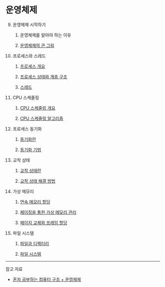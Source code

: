# 운영체제

9. 운영체제 시작하기
   
   1. 운영체제를 알아야 하는 이유
   
   2. [운영체제의 큰 그림](./outline.md)

10. 프로세스와 스레드
    
    1. [프로세스 개요](./process.md)
    
    2. [프로세스 상태와 계층 구조](./process-state-and-hierachy.md)
    
    3. [스레드](./thread.md)

11. CPU 스케줄링
    
    1. [CPU 스케줄링 개요](./cpu-scheduling.md)
    
    2. [CPU 스케줄링 알고리즘](./cpu-scheduling-algorithm.md)

12. 프로세스 동기화
    
    1. [동기화란](./process-synchronization.md)
    
    2. [동기화 기법](./process-synchronization-techniques.md)

13. 교착 상태
    
    1. [교착 상태란](./deadlock.md)
    
    2. [교착 상태 해결 방법](./handling-deadlock.md)

14. 가상 메모리
    
    1. [연속 메모리 할당](./contiguous-memory-allocation.md)
    
    2. [페이징을 통한 가상 메모리 관리](./paging.md)
    
    3. [페이지 교체와 프레임 할당](./page-replacement-and-frame-allocation.md)

15. 파일 시스템
    
    1. [파일과 디렉터리](./file-and-directory.md)
    
    2. [파일 시스템](./file-system.md)

---

참고 자료

- [혼자 공부하는 컴퓨터 구조 + 운영체제](../reference/ca-and-os.md)
